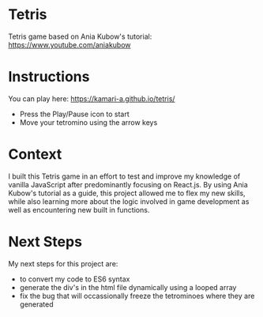 # Tetris
Tetris game based on Ania Kubow's tutorial: https://www.youtube.com/aniakubow

# Instructions
You can play here: https://kamari-a.github.io/tetris/
- Press the Play/Pause icon to start
- Move your tetromino using the arrow keys

# Context
I built this Tetris game in an effort to test and improve my knowledge of vanilla JavaScript after predominantly focusing on React.js. By using Ania Kubow's tutorial as a guide, this project allowed me to flex my new skills, while also learning more about the logic involved in game development as well as encountering new built in functions.

# Next Steps
My next steps for this project are:
- to convert my code to ES6 syntax
- generate the div's in the html file dynamically using a looped array
- fix the bug that will occassionally freeze the tetrominoes where they are generated 
